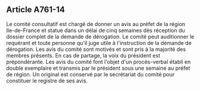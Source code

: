 Article A761-14
----
Le comité consultatif est chargé de donner un avis au préfet de la région
Ile-de-France et statue dans un délai de cinq semaines dès réception du dossier
complet de la demande de dérogation. Le comité peut auditionner le requérant et
toute personne qu'il juge utile à l'instruction de la demande de dérogation. Les
avis du comité sont motivés et sont pris à la majorité des membres présents. En
cas de partage, la voix du président est prépondérante. Les avis du comité font
l'objet d'un procès-verbal établi en double exemplaire et transmis par le
président sous une semaine au préfet de région. Un original est conservé par le
secrétariat du comité pour constituer le registre de ses avis.
